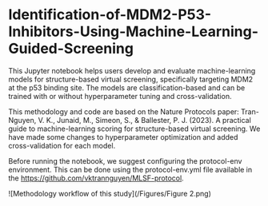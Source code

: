 # Identification-of-MDM2-P53-Inhibitors-Using-Machine-Learning-Guided-Screening
This Jupyter notebook helps users develop and evaluate machine-learning models for structure-based virtual screening, specifically targeting MDM2 at the p53 binding site. The models are classification-based and can be trained with or without hyperparameter tuning and cross-validation.

This methodology and code are based on the Nature Protocols paper: Tran-Nguyen, V. K., Junaid, M., Simeon, S., & Ballester, P. J. (2023). A practical guide to machine-learning scoring for structure-based virtual screening. We have made some changes to hyperparameter optimization and added cross-validation for each model.

Before running the notebook, we suggest configuring the protocol-env environment. This can be done using the protocol-env.yml file available in the https://github.com/vktrannguyen/MLSF-protocol.

![Methodology workflow of this study](/Figures/Figure 2.png)
